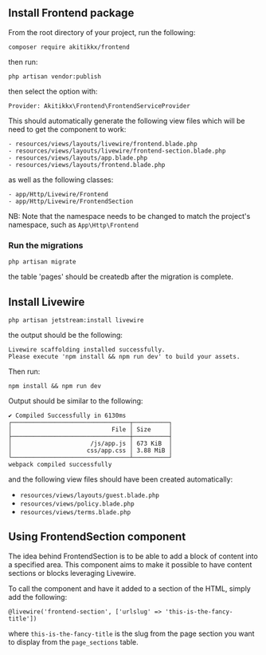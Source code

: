 ## Install Frontend package

From the root directory of your project, run the following:

```
composer require akitikkx/frontend
```

then run:

```
php artisan vendor:publish
```

then select the option with:

```
Provider: Akitikkx\Frontend\FrontendServiceProvider
```

This should automatically generate the following 
view files which will be need to get the component to work:  

```
- resources/views/layouts/livewire/frontend.blade.php
- resources/views/layouts/livewire/frontend-section.blade.php
- resources/views/layouts/app.blade.php
- resources/views/layouts/frontend.blade.php
```

as well as the following classes:

```
- app/Http/Livewire/Frontend
- app/Http/Livewire/FrontendSection
```

NB: Note that the namespace needs to be changed to match the project's
namespace, such as `App\Http\Frontend`

### Run the migrations

```
php artisan migrate
```

the table 'pages' should be createdb after the migration is complete.

## Install Livewire
```
php artisan jetstream:install livewire
```
the output should be the following:

```
Livewire scaffolding installed successfully.
Please execute 'npm install && npm run dev' to build your assets.
```

Then run:

``
npm install && npm run dev
``

Output should be similar to the following:

```
✔ Compiled Successfully in 6130ms
┌─────────────────────────────────┬──────────┐
│                            File │ Size     │
├─────────────────────────────────┼──────────┤
│                      /js/app.js │ 673 KiB  │
│                     css/app.css │ 3.88 MiB │
└─────────────────────────────────┴──────────┘
webpack compiled successfully

```

and the following view files should have been created
automatically:

- `resources/views/layouts/guest.blade.php`
- `resources/views/policy.blade.php`
- `resources/views/terms.blade.php`

## Using FrontendSection component
The idea behind FrontendSection is to be able to add a block
of content into a specified area. This component aims to
make it possible to have content sections or blocks leveraging
Livewire.

To call the component and have it added to a section of
the HTML, simply add the following:

```
@livewire('frontend-section', ['urlslug' => 'this-is-the-fancy-title'])
```
where `this-is-the-fancy-title` is the slug from the page section
you want to display from the `page_sections` table.
